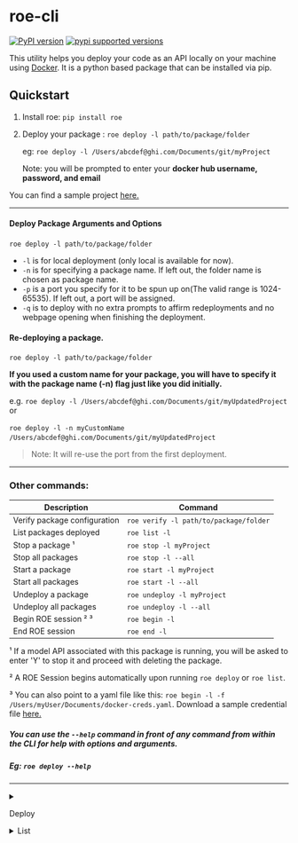 # roe-cli

[![PyPI version](https://badge.fury.io/py/roe.svg)](https://badge.fury.io/py/roe)
[![pypi supported versions](https://img.shields.io/pypi/pyversions/roe.svg)](https://pypi.python.org/pypi/roe)

This utility helps you deploy your code as an API locally on your machine
using [Docker](https://www.docker.com/products/docker-desktop). It is a python based package that can be installed via
pip.

## Quickstart

1. Install roe: `pip install roe`

2. Deploy your package : `roe deploy -l path/to/package/folder`

   eg: `roe deploy -l /Users/abcdef@ghi.com/Documents/git/myProject`

   Note: you will be prompted to enter your **docker hub username, password, and email**

You can find a sample project [here.](https://github.com/chainopt/roe-cli/tree/main/samples/myProject)

----

#### Deploy Package Arguments and Options

`roe deploy -l path/to/package/folder`

* `-l` is for local deployment (only local is available for now).
* `-n` is for specifying a package name. If left out, the folder name is chosen as package name.
* `-p` is a port you specify for it to be spun up on(The valid range is 1024-65535). If left out, a port will be
  assigned.
* `-q` is to deploy with no extra prompts to affirm redeployments and no webpage opening when finishing the deployment.

#### Re-deploying a package.

`roe deploy -l path/to/package/folder`

**If you used a custom name for your package, you will have to specify it with the package name (-n) flag just like you did initially.**

e.g. `roe deploy -l /Users/abcdef@ghi.com/Documents/git/myUpdatedProject`
or

`roe deploy -l -n myCustomName /Users/abcdef@ghi.com/Documents/git/myUpdatedProject`

>Note: It will re-use the port from the first deployment.


---

### Other commands:

| Description                 | Command                                 |
| ----------------------------|-----------------------------------------|
| Verify package configuration| `roe verify -l path/to/package/folder`  |
| List packages deployed      | `roe list -l`                           |
| Stop a package ¹            | `roe stop -l myProject`                 |
| Stop all packages           | `roe stop -l --all`                     |
| Start a package             | `roe start -l myProject`                |
| Start all packages          | `roe start -l --all`                    |
| Undeploy a package          | `roe undeploy -l myProject`             |
| Undeploy all packages       | `roe undeploy -l --all`                 |
| Begin ROE session ² ³       | `roe begin -l`                          |
| End ROE session             | `roe end -l`                            |

¹ If a model API associated with this package is running, you will be asked to enter 'Y' to stop it and proceed with
deleting the package.

² A ROE Session begins automatically upon running `roe deploy` or `roe list`.

³ You can also point to a yaml file like this:
`roe begin -l -f /Users/myUser/Documents/docker-creds.yaml`. Download a sample credential
file [here.](https://github.com/chainopt/roe-cli/tree/main/samples/credentials.yaml)

##### You can use the `--help` command in front of any command from within the CLI for help with options and arguments.

##### Eg: `roe deploy --help`
----

<details>
   
<summary class="summary-header">

Deploy

</summary>

The deploy command allows us to deploy a package folder locally on our machine. To run deploy, simply run the following line:

`roe deploy -l path/to/package/folder`

Additionally, the following parameters can be added to customize your deployment, although they are optional:

* `-l` is for local deployment (only local is available for now).
* `-n` is for specifying a package name. If left out, the folder name is chosen as package name.
* `-p` is a port you specify for it to be spun up on(The valid range is 1024-65535). If left out, a port will be
  assigned.
* `-q` is to deploy with no extra prompts to affirm redeployments and no webpage opening when finishing the deployment.

The expected command-line output is shown below:

![deploy example](./roe_deploy.png)

When you open the webpage, it should look similar to:

![API page](./roe_deployed_model.png)
  
</details>



<details>
  
<summary class="summary-header">
List
</summary>
   
The list command allows us to see which models are currently deployed by roe. To run list, simply run the following line:

```roe list -l```

with an expected output shown below:
   
![list example image](/roe_list.png)

</details>
